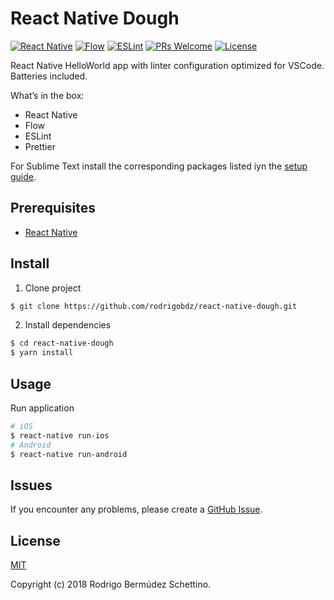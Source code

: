 # React Native Dough

[![React Native](https://img.shields.io/badge/React--Native-0.55.4-blue.svg)](https://facebook.github.io/react-native/)
[![Flow](https://img.shields.io/badge/Flow-0.67.1-blue.svg)](https://facebook.github.io/react-native/)
[![ESLint](https://img.shields.io/badge/ESLint-4.19.1-blue.svg)](https://facebook.github.io/react-native/)
[![PRs Welcome](https://img.shields.io/badge/PRs-welcome-brightgreen.svg?style=flat-square)](http://makeapullrequest.com)
[![License](https://img.shields.io/badge/License-MIT-green.svg)](LICENSE)

React Native HelloWorld app with linter configuration optimized for VSCode. Batteries included.

What’s in the box:

* React Native
* Flow
* ESLint
* Prettier

For Sublime Text install the corresponding packages listed iyn the [setup guide](docs/SETUP.md).

## Prerequisites

* [React Native](https://facebook.github.io/react-native/docs/getting-started.html)

## Install

1.  Clone project

```sh
$ git clone https://github.com/rodrigobdz/react-native-dough.git
```

2.  Install dependencies

```sh
$ cd react-native-dough
$ yarn install
```

## Usage

Run application

```sh
# iOS
$ react-native run-ios
# Android
$ react-native run-android
```

## Issues

If you encounter any problems, please create a [GitHub Issue](https://github.com/rodrigobdz/react-native-dough/issues).

## License

[MIT](LICENSE)

Copyright (c) 2018 Rodrigo Bermúdez Schettino.
